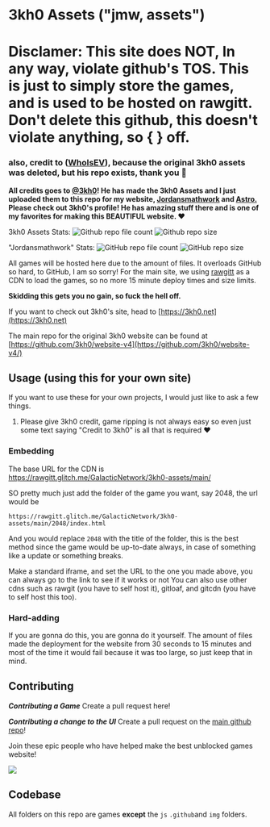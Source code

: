 # 3kh0 Assets ("jmw, assets")
# Disclamer: This site does NOT, In any way, violate github's TOS. This is just to simply store the games, and is used to be hosted on rawgitt. Don't delete this github, this doesn't violate anything, so {    } off.
### also, credit to ([WhoIsEV](https://github.com/WhoIsEv/relivedassets)), because the original 3kh0 assets was deleted, but his repo exists, thank you 💖


**All credits goes to [@3kh0](https://github.com/3kh0)! He has made the 3kh0 Assets and I just uploaded them to this repo for my website, [Jordansmathwork](https://github.com/GalacticNetwork/jordansmathwork-v5) and [Astro.](https://github.com/GalacticNetwork/astro-static)
Please check out 3kh0's profile! He has amazing stuff there and is one of my favorites for making this BEAUTIFUL website. ♥**

3kh0 Assets Stats:
![Github repo file count](https://img.shields.io/github/directory-file-count/GalacticNetwork/3kh0-Assets?label=Total%20file%20count)
![Github repo size](https://img.shields.io/github/repo-size/GalacticNetwork/3kh0-Assets?label=Total%20size)

"Jordansmathwork" Stats:
![GitHub repo file count](https://img.shields.io/github/directory-file-count/GalacticNetwork/jordansmathwork-v4?label=Total%20file%20count)
![GitHub repo size](https://img.shields.io/github/repo-size/GalacticNetwork/jordansmathwork-v4?label=Total%20size)

All games will be hosted here due to the amount of files. It overloads GitHub so hard, to GitHub, I am so sorry! For the main site, we using [rawgitt](https://rawgitt.glitch.me) as a CDN to load the games, so no more 15 minute deploy times and size limits.

**Skidding this gets you no gain, so fuck the hell off.**

If you want to check out 3kh0's site, head to [https://3kh0.net](https://3kh0.net)

The main repo for the original 3kh0 website can be found at [https://github.com/3kh0/website-v4](https://github.com/3kh0/website-v4/)

## Usage (using this for your own site)

If you want to use these for your own projects, I would just like to ask a few things.
1. Please give 3kh0 credit, game ripping is not always easy so even just some text saying "Credit to 3kh0" is all that is required :heart:

### Embedding

The base URL for the CDN is https://rawgitt.glitch.me/GalacticNetwork/3kh0-assets/main/

SO pretty much just add the folder of the game you want, say 2048, the url would be
```
https://rawgitt.glitch.me/GalacticNetwork/3kh0-assets/main/2048/index.html
```
And you would replace `2048` with the title of the folder, this is the best method since the game would be up-to-date always, in case of something like a update or something breaks.

Make a standard iframe, and set the URL to the one you made above, you can always go to the link to see if it works or not
You can also use other cdns such as rawgit (you have to self host it), gitloaf, and gitcdn (you have to self host this too).

### Hard-adding
If you are gonna do this, you are gonna do it yourself. The amount of files made the deployment for the website from 30 seconds to 15 minutes and most of the time it would fail because it was too large, so just keep that in mind.

## Contributing

***Contributing a Game***
Create a pull request here!

***Contributing a change to the UI***
Create a pull request on the [main github repo](https://github.com/GalacticNetwork/jordansmathwork-v5)!

Join these epic people who have helped make the best unblocked games website!

<a href="https://github.com/GalacticNetwork/3kh0-Assets/graphs/contributors">
  <img src="https://contrib.rocks/image?repo=GalacticNetwork/3kh0-Assets" />
</a>

## Codebase

All folders on this repo are games **except** the `js` `.github`and `img` folders.
